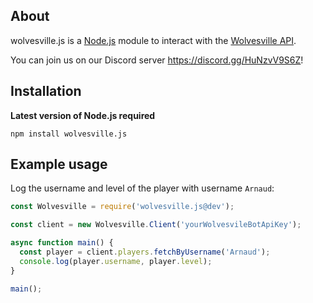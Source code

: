 ## About
wolvesville.js is a [Node.js](https://nodejs.org) module to interact with the [Wolvesville API](https://api-docs.wolvesville.com).

You can join us on our Discord server https://discord.gg/HuNzvV9S6Z!

## Installation

**Latest version of Node.js required**
```sh-session
npm install wolvesville.js
```

## Example usage

Log the username and level of the player with username `Arnaud`:
```javascript
const Wolvesville = require('wolvesville.js@dev');

const client = new Wolvesville.Client('yourWolvesvileBotApiKey');

async function main() {
  const player = client.players.fetchByUsername('Arnaud');
  console.log(player.username, player.level);
}

main();
```
